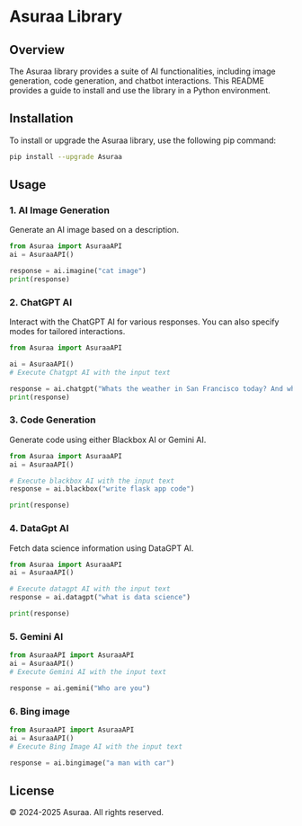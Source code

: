 
# Asuraa Library

## Overview

The Asuraa library provides a suite of AI functionalities, including image generation, code generation, and chatbot interactions. This README provides a guide to install and use the library in a Python environment.

## Installation

To install or upgrade the Asuraa library, use the following pip command:

```bash
pip install --upgrade Asuraa
```

## Usage

### 1. AI Image Generation

Generate an AI image based on a description.

```python
from Asuraa import AsuraaAPI
ai = AsuraaAPI()

response = ai.imagine("cat image")
print(response)

```

### 2. ChatGPT AI

Interact with the ChatGPT AI for various responses. You can also specify modes for tailored interactions.

```python
from Asuraa import AsuraaAPI

ai = AsuraaAPI()
# Execute Chatgpt AI with the input text

response = ai.chatgpt("Whats the weather in San Francisco today? And what is the date?")
print(response)

```

### 3. Code Generation

Generate code using either Blackbox AI or Gemini AI.

```python
from Asuraa import AsuraaAPI
ai = AsuraaAPI()

# Execute blackbox AI with the input text
response = ai.blackbox("write flask app code")

print(response)
```

### 4. DataGpt AI

Fetch data science information using DataGPT AI.

```python
from Asuraa import AsuraaAPI
ai = AsuraaAPI()

# Execute datagpt AI with the input text
response = ai.datagpt("what is data science")

print(response)
```
### 5. Gemini AI 

```python
from AsuraaAPI import AsuraaAPI
ai = AsuraaAPI()
# Execute Gemini AI with the input text

response = ai.gemini("Who are you")
```
### 6. Bing image

```python
from AsuraaAPI import AsuraaAPI
ai = AsuraaAPI()
# Execute Bing Image AI with the input text

response = ai.bingimage("a man with car")
```
## License

© 2024-2025 Asuraa. All rights reserved.
